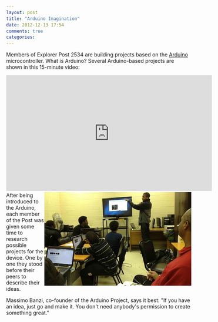 ```yaml
---
layout: post
title: "Arduino Imagination"
date: 2012-12-13 17:54
comments: true
categories: 
---
```

Members of Explorer Post 2534 are building projects based on the <a href="http://arduino.cc">Arduino</a> microcontroller. What is Arduino? Several Arduino-based projects are shown in this 15-minute video:

<center><iframe width="560" height="315" src="http://www.youtube.com/embed/UoBUXOOdLXY?rel=0" frameborder="0" allowfullscreen></iframe></center>
<!--more-->
<img src="/images/arduino_explorers.jpg" width="400" height="255" align="right" alt="Presenting Arduino Projects" title="Presenting Arduino Projects">
After being introduced to the Arduino, each member of the Post was given some time to research possible projects for the device. One by one they stood before their peers to describe their ideas.

Massimo Banzi, co-founder of the Arduino Project, says it best: "If you have an idea, just go and make it. You don't need anybody's permission to create something great."


